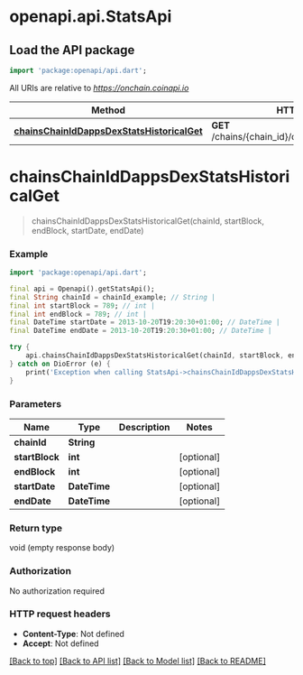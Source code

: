 # openapi.api.StatsApi

## Load the API package
```dart
import 'package:openapi/api.dart';
```

All URIs are relative to *https://onchain.coinapi.io*

Method | HTTP request | Description
------------- | ------------- | -------------
[**chainsChainIdDappsDexStatsHistoricalGet**](StatsApi.md#chainschainiddappsdexstatshistoricalget) | **GET** /chains/{chain_id}/dapps/dex/stats/historical | 


# **chainsChainIdDappsDexStatsHistoricalGet**
> chainsChainIdDappsDexStatsHistoricalGet(chainId, startBlock, endBlock, startDate, endDate)



### Example
```dart
import 'package:openapi/api.dart';

final api = Openapi().getStatsApi();
final String chainId = chainId_example; // String | 
final int startBlock = 789; // int | 
final int endBlock = 789; // int | 
final DateTime startDate = 2013-10-20T19:20:30+01:00; // DateTime | 
final DateTime endDate = 2013-10-20T19:20:30+01:00; // DateTime | 

try {
    api.chainsChainIdDappsDexStatsHistoricalGet(chainId, startBlock, endBlock, startDate, endDate);
} catch on DioError (e) {
    print('Exception when calling StatsApi->chainsChainIdDappsDexStatsHistoricalGet: $e\n');
}
```

### Parameters

Name | Type | Description  | Notes
------------- | ------------- | ------------- | -------------
 **chainId** | **String**|  | 
 **startBlock** | **int**|  | [optional] 
 **endBlock** | **int**|  | [optional] 
 **startDate** | **DateTime**|  | [optional] 
 **endDate** | **DateTime**|  | [optional] 

### Return type

void (empty response body)

### Authorization

No authorization required

### HTTP request headers

 - **Content-Type**: Not defined
 - **Accept**: Not defined

[[Back to top]](#) [[Back to API list]](../README.md#documentation-for-api-endpoints) [[Back to Model list]](../README.md#documentation-for-models) [[Back to README]](../README.md)

